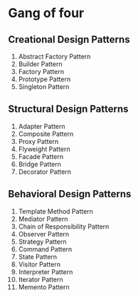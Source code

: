 # Gang of four

## Creational Design Patterns
1. Abstract Factory Pattern
2. Builder Pattern
3. Factory Pattern
4. Prototype Pattern
5. Singleton Pattern


## Structural Design Patterns
1. Adapter Pattern
2. Composite Pattern
3. Proxy Pattern
4. Flyweight Pattern
5. Facade Pattern
6. Bridge Pattern
7. Decorator Pattern

## Behavioral Design Patterns
1. Template Method Pattern
2. Mediator Pattern
3. Chain of Responsibility Pattern
4. Observer Pattern
5. Strategy Pattern
6. Command Pattern
7. State Pattern
8. Visitor Pattern
9. Interpreter Pattern
10. Iterator Pattern
11. Memento Pattern
